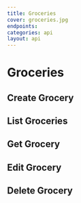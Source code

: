 ```yaml
---
title: Groceries
cover: groceries.jpg
endpoints: 
categories: api
layout: api   
---
```

<!--more-->

# Groceries

## Create Grocery

## List Groceries

## Get Grocery

## Edit Grocery

## Delete Grocery